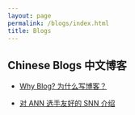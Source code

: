 ```yaml
---
layout: page
permalink: /blogs/index.html
title: Blogs
---
```


## Chinese Blogs 中文博客

- [Why Blog? 为什么写博客？](https://line-6.github.io/blogs/whyblog/)<br>

- [对 ANN 选手友好的 SNN 介绍](https://line-6.github.io/blogs/snn_intro_4_ann/)<br>

